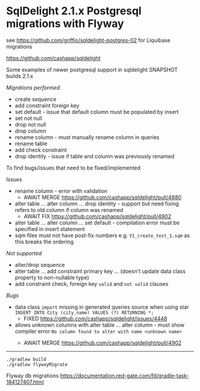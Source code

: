 # SqlDelight 2.1.x Postgresql migrations with Flyway 

see https://github.com/griffio/sqldelight-postgres-02 for Liquibase migrations

https://github.com/cashapp/sqldelight

Some examples of newer postgresql support in sqldelight SNAPSHOT builds 2.1.x

*Migrations performed*
* create sequence
* add constraint foreign key
* set default - issue that default column must be populated by insert
* set not null
* drop not null
* drop column
* rename column - must manually rename column in queries
* rename table
* add check constraint
* drop identity - issue if table and column was previously renamed

To find bugs/issues that need to be fixed/implemented

*Issues*
* rename column - error with validation
  * AWAIT MERGE https://github.com/cashapp/sqldelight/pull/4880
* alter table ... alter column ... drop identity - support but need fixing refers to old column if column was renamed
  * AWAIT FIX https://github.com/cashapp/sqldelight/pull/4902
* alter table ... alter column ... set default - compilation error must be specified in insert statement
* sqm files must not have post-fix numbers e.g. `V1_create_test_1.sqm` as this breaks the ordering

*Not supported*
* alter/drop sequence
* alter table ... add constraint primary key ... (doesn't update data class property to non-nullable type)
* add constraint check, foreign key `valid` and `not valid` clauses

*Bugs*
* data class `import` missing in generated queries source when using star `INSERT INTO City (city_name) VALUES (?) RETURNING *;`
  * FIXED https://github.com/cashapp/sqldelight/issues/4448
* allows unknown columns with alter table ... alter column <unknown name> - must show compiler error `No column found to alter with name <unknown name>`
  * AWAIT MERGE https://github.com/cashapp/sqldelight/pull/4902
----

```shell
./gradlew build
./gradlew flywayMigrate
```

Flyway db migrations
https://documentation.red-gate.com/fd/gradle-task-184127407.html

